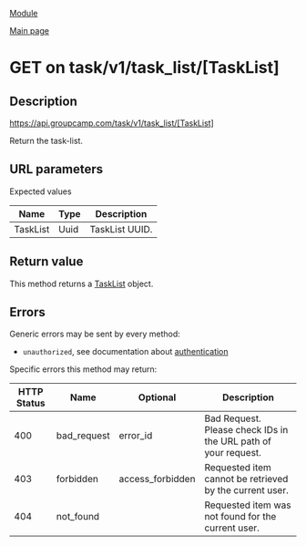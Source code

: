 
[Module](./README.md)

[Main page](../README.md)


# GET on task/v1/task_list/[TaskList]

## Description

https://api.groupcamp.com/task/v1/task_list/[TaskList]


Return the task-list.



## URL parameters

Expected values

Name   | Type    | Description
-------|---------|------------
TaskList | Uuid | TaskList UUID.









## Return value





  
  This method returns a [TaskList](../types/TaskList.md) object.
  





## Errors

Generic errors may be sent by every method:
* `unauthorized`, see documentation about [authentication](../../Auth.md)


Specific errors this method may return:

HTTP Status | Name   | Optional          | Description
------------|--------|-------------------|------------
400 | bad_request | error_id | Bad Request. Please check IDs in the URL path of your request.
403 | forbidden | access_forbidden | Requested item cannot be retrieved by the current user.
404 | not_found |  | Requested item was not found for the current user.



